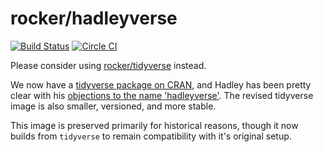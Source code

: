 rocker/hadleyverse
==================

[![Build Status](https://travis-ci.org/rocker-org/hadleyverse.svg?branch=master)](https://travis-ci.org/rocker-org/hadleyverse)
[![Circle CI](https://circleci.com/gh/rocker-org/hadleyverse.svg?style=svg)](https://circleci.com/gh/rocker-org/hadleyverse)

Please consider using [rocker/tidyverse](https://hub.docker.com/r/rocker/tidyverse/) instead.  

We now have a [tidyverse package on CRAN](https://CRAN.R-project.org/package=tidyverse), and Hadley has been pretty clear with his [objections to the name 'hadleyverse'](https://twitter.com/hadleywickham/status/774008060549312512). The revised tidyverse image is also smaller, versioned, and more stable. 

This image is preserved primarily for historical reasons, though it now builds from `tidyverse` to remain compatibility with it's original setup.  
